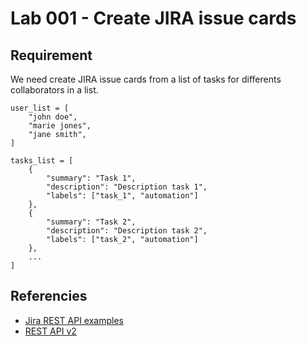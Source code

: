 # Lab 001 - Create JIRA issue cards

## Requirement

We need create JIRA issue cards from a list of tasks for differents collaborators in a list.

```
user_list = [
    "john doe",
    "marie jones",
    "jane smith",
]

tasks_list = [
    {
        "summary": "Task 1",
        "description": "Description task 1",
        "labels": ["task_1", "automation"]
    },
    {
        "summary": "Task 2",
        "description": "Description task 2",
        "labels": ["task_2", "automation"]
    },
    ...
]
```

## Referencies

- [Jira REST API examples](https://developer.atlassian.com/server/jira/platform/jira-rest-api-examples/)
- [REST API v2](https://developer.atlassian.com/cloud/jira/platform/rest/v2/intro/#version)
